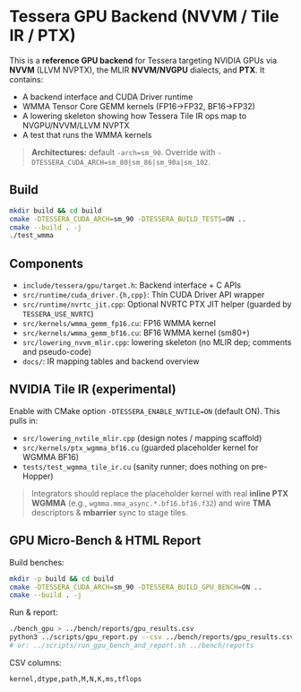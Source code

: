# Tessera GPU Backend (NVVM / Tile IR / PTX)

This is a **reference GPU backend** for Tessera targeting NVIDIA GPUs via **NVVM** (LLVM NVPTX), the MLIR **NVVM/NVGPU** dialects, and **PTX**. It contains:

- A backend interface and CUDA Driver runtime
- WMMA Tensor Core GEMM kernels (FP16→FP32, BF16→FP32)
- A lowering skeleton showing how Tessera Tile IR ops map to NVGPU/NVVM/LLVM NVPTX
- A test that runs the WMMA kernels

> **Architectures:** default `-arch=sm_90`. Override with `-DTESSERA_CUDA_ARCH=sm_80|sm_86|sm_90a|sm_102`.

## Build

```bash
mkdir build && cd build
cmake -DTESSERA_CUDA_ARCH=sm_90 -DTESSERA_BUILD_TESTS=ON ..
cmake --build . -j
./test_wmma
```

## Components

- `include/tessera/gpu/target.h`: Backend interface + C APIs
- `src/runtime/cuda_driver.{h,cpp}`: Thin CUDA Driver API wrapper
- `src/runtime/nvrtc_jit.cpp`: Optional NVRTC PTX JIT helper (guarded by `TESSERA_USE_NVRTC`)
- `src/kernels/wmma_gemm_fp16.cu`: FP16 WMMA kernel
- `src/kernels/wmma_gemm_bf16.cu`: BF16 WMMA kernel (sm80+)
- `src/lowering_nvvm_mlir.cpp`: lowering skeleton (no MLIR dep; comments and pseudo-code)
- `docs/`: IR mapping tables and backend overview



## NVIDIA Tile IR (experimental)

Enable with CMake option `-DTESSERA_ENABLE_NVTILE=ON` (default ON). This pulls in:
- `src/lowering_nvtile_mlir.cpp` (design notes / mapping scaffold)
- `src/kernels/ptx_wgmma_bf16.cu` (guarded placeholder kernel for WGMMA BF16)
- `tests/test_wgmma_tile_ir.cu` (sanity runner; does nothing on pre-Hopper)

> Integrators should replace the placeholder kernel with real **inline PTX WGMMA** (e.g., `wgmma.mma_async.*.bf16.bf16.f32`) and
> wire **TMA** descriptors & **mbarrier** sync to stage tiles.


## GPU Micro-Bench & HTML Report

Build benches:
```bash
mkdir -p build && cd build
cmake -DTESSERA_CUDA_ARCH=sm_90 -DTESSERA_BUILD_GPU_BENCH=ON ..
cmake --build . -j
```

Run & report:
```bash
./bench_gpu > ../bench/reports/gpu_results.csv
python3 ../scripts/gpu_report.py --csv ../bench/reports/gpu_results.csv --out ../bench/reports/gpu_report.html
# or: ../scripts/run_gpu_bench_and_report.sh ../bench/reports
```

CSV columns:
```
kernel,dtype,path,M,N,K,ms,tflops
```
